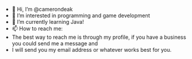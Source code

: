 - 👋 Hi, I’m @camerondeak
- 👀 I’m interested in programming and game development
- 🌱 I’m currently learning Java!
- 📫 How to reach me:
- The best way to reach me is through my profile, if you have a business you could send me a message and 
- I will send you my email address or whatever works best for you.

<!---
camerondeak/camerondeak is a ✨ special ✨ repository because its `README.md` (this file) appears on your GitHub profile.
You can click the Preview link to take a look at your changes.
--->
